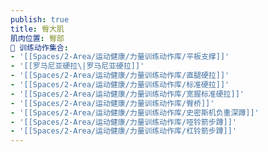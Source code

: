 ```yaml
---
publish: true
title: 臀大肌
肌肉位置: 臀部
🏃 训练动作集合:
- '[[Spaces/2-Area/运动健康/力量训练动作库/平板支撑]]'
- '[[罗马尼亚硬拉\|罗马尼亚硬拉]]'
- '[[Spaces/2-Area/运动健康/力量训练动作库/直腿硬拉]]'
- '[[Spaces/2-Area/运动健康/力量训练动作库/标准硬拉]]'
- '[[Spaces/2-Area/运动健康/力量训练动作库/宽握标准硬拉]]'
- '[[Spaces/2-Area/运动健康/力量训练动作库/臀桥]]'
- '[[Spaces/2-Area/运动健康/力量训练动作库/史密斯机负重深蹲]]'
- '[[Spaces/2-Area/运动健康/力量训练动作库/哑铃箭步蹲]]'
- '[[Spaces/2-Area/运动健康/力量训练动作库/杠铃箭步蹲]]'
---
```


